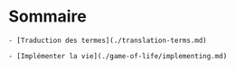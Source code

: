 # Sommaire

    - [Traduction des termes](./translation-terms.md)

    - [Implémenter la vie](./game-of-life/implementing.md)
